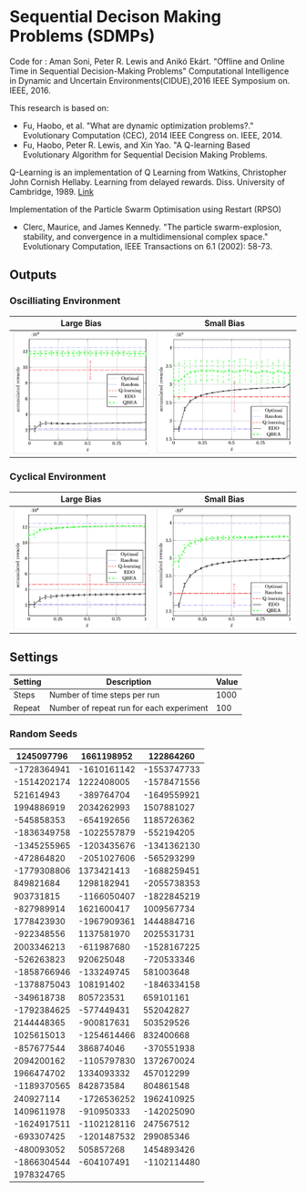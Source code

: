 # Sequential Decison Making Problems (SDMPs)

Code for : Aman Soni, Peter R. Lewis and Anikó Ekárt. "Offline and Online Time in Sequential Decision-Making Problems" Computational Intelligence in Dynamic and Uncertain Environments(CIDUE),2016 IEEE Symposium on. IEEE, 2016.

This research is based on:

* Fu, Haobo, et al. "What are dynamic optimization problems?." Evolutionary Computation (CEC), 2014 IEEE Congress on. IEEE, 2014.
* Fu, Haobo, Peter R. Lewis, and Xin Yao. "A Q-learning Based Evolutionary Algorithm for Sequential Decision Making Problems.

Q-Learning is an implementation of Q Learning from Watkins, Christopher John Cornish Hellaby.
Learning from delayed rewards. Diss. University of Cambridge, 1989.
[Link](http://www.cs.rhul.ac.uk/~chrisw/thesis.html)

Implementation of the Particle Swarm Optimisation using Restart (RPSO) 

* Clerc, Maurice, and James Kennedy. "The particle swarm-explosion, stability, and convergence in a multidimensional complex space." Evolutionary Computation, IEEE Transactions on 6.1 (2002): 58-73.

## Outputs

### Oscilliating Environment

| Large Bias | Small Bias |
|:---:|:---:|
| ![Big Bias](figures/cmpbo100.png) | ![Small Bias](figures/cmpbo15.png) |

### Cyclical Environment

| Large Bias | Small Bias |
|:---:|:---:|
| ![Big Bias](figures/cmpbc100.png) | ![Small Bias](figures/cmpbc15.png) |

## Settings

| Setting | Description | Value |
| --- | --- | ---|
| Steps | Number of time steps per run | 1000 |
| Repeat | Number of repeat run  for each experiment | 100 |

### Random Seeds

| 1245097796 | 1661198952 | 122864260 |
| --- | --- | ---|
| -1728364941 | -1610161142| -1553747733| 
|-1514202174 | 1222408005| -1578471556| 
|521614943| -389764704| -1649559921| 
|1994886919| 2034262993| 1507881027| 
|-545858353| -654192656| 1185726362| 
|-1836349758| -1022557879| -552194205| 
|-1345255965| -1203435676| -1341362130| 
|-472864820| -2051027606| -565293299| 
|-1779308806| 1373421413| -1688259451| 
|849821684| 1298182941| -2055738353| 
|903731815| -1166050407| -1822845219| 
|-827989914| 1621600417| 1009567734| 
|1778423930| -1967909361| 1444884716| 
|-922348556| 1137581970| 2025531731| 
|2003346213| -611987680| -1528167225| 
|-526263823| 920625048| -720533346| 
|-1858766946| -133249745| 581003648| 
|-1378875043| 108191402| -1846334158| 
|-349618738| 805723531| 659101161| 
|-1792384625| -577449431| 552042827| 
|2144448365| -900817631| 503529526| 
|1025615013| -1254614466| 832400668| 
|-857677544| 386874046| -370551938| 
|2094200162| -1105797830| 1372670024| 
|1966474702| 1334093332| 457012299| 
|-1189370565| 842873584| 804861548| 
|240927114| -1726536252| 1962410925| 
|1409611978| -910950333| -142025090| 
|-1624917511| -1102128116| 247567512| 
|-693307425| -1201487532| 299085346| 
|-480093052| 505857268| 1454893426| 
|-1866304544| -604107491| -1102114480| 
|1978324765 | | |
